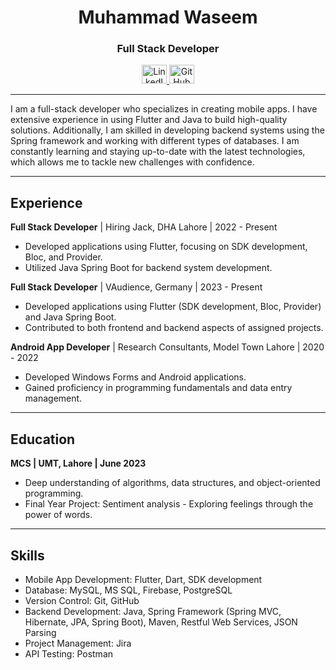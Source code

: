 <h1 align="center">Muhammad Waseem</h1>
<h3 align="center">Full Stack Developer</h3>

<p align="center">
  <a href="https://linkedin.com/in/waseem-virk/" target="_blank">
    <img src="https://raw.githubusercontent.com/rahuldkjain/github-profile-readme-generator/master/src/images/icons/Social/linked-in-alt.svg" alt="LinkedIn" height="30" width="40"/>
  </a>
  <a href="https://github.com/waseemvirk00" target="_blank">
    <img src="https://raw.githubusercontent.com/rahuldkjain/github-profile-readme-generator/master/src/images/icons/Social/github.svg" alt="GitHub" height="30" width="40"/>
  </a>
  <a href="https://waceem-portfolio.web.app/" target="_blank">
  
</a>
</p>

---

I am a full-stack developer who specializes in creating mobile apps. I have extensive experience in using Flutter and Java to build high-quality solutions. Additionally, I am skilled in developing backend systems using the Spring framework and working with different types of databases. I am constantly learning and staying up-to-date with the latest technologies, which allows me to tackle new challenges with confidence.

---

## Experience

**Full Stack Developer** | Hiring Jack, DHA Lahore | 2022 - Present

- Developed applications using Flutter, focusing on SDK development, Bloc, and Provider.
- Utilized Java Spring Boot for backend system development.

**Full Stack Developer** | VAudience, Germany | 2023 - Present

- Developed applications using Flutter (SDK development, Bloc, Provider) and Java Spring Boot.
- Contributed to both frontend and backend aspects of assigned projects.

**Android App Developer** | Research Consultants, Model Town Lahore | 2020 - 2022

- Developed Windows Forms and Android applications.
- Gained proficiency in programming fundamentals and data entry management.

---

## Education

**MCS | UMT, Lahore | June 2023**

- Deep understanding of algorithms, data structures, and object-oriented programming.
- Final Year Project: Sentiment analysis - Exploring feelings through the power of words.

---

## Skills

- Mobile App Development: Flutter, Dart, SDK development
- Database: MySQL, MS SQL, Firebase, PostgreSQL
- Version Control: Git, GitHub
- Backend Development: Java, Spring Framework (Spring MVC, Hibernate, JPA, Spring Boot), Maven, Restful Web Services, JSON Parsing
- Project Management: Jira
- API Testing: Postman

